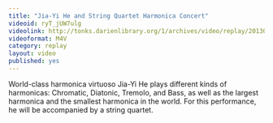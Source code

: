 ```yaml
---
title: "Jia-Yi He and String Quartet Harmonica Concert"
videoid: ryT_jUW7ulg
videolink: http://tonks.darienlibrary.org/1/archives/video/replay/20130714_jia_yi_he_string_concert.m4v
videoformat: M4V
category: replay
layout: video
published: yes
---
```


World-class harmonica virtuoso Jia-Yi He plays different kinds of harmonicas: Chromatic, Diatonic, Tremolo, and Bass, as well as the largest harmonica and the smallest harmonica in the world. For this performance, he will be accompanied by a string quartet.